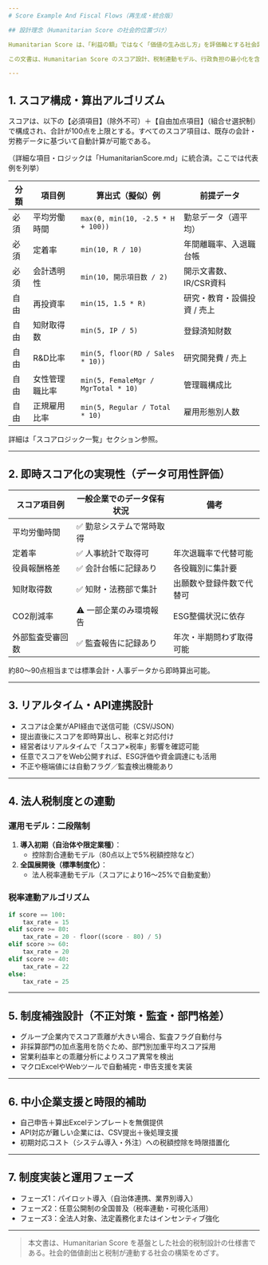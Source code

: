 ```yaml
---
# Score Example And Fiscal Flows（再生成・統合版）

## 設計理念（Humanitarian Score の社会的位置づけ）

Humanitarian Score は、「利益の額」ではなく「価値の生み出し方」を評価軸とする社会評価制度である。従来の節税主導の企業行動を無効化し、社会的・倫理的な企業活動を促すために、税制と透明なスコアシステムを接続する仕組みを提供する。

この文書は、Humanitarian Score のスコア設計、税制連動モデル、行政負担の最小化を含む制度設計全体の構造と運用案を提示する。

---
```


## 1. スコア構成・算出アルゴリズム

スコアは、以下の【必須項目】（除外不可）＋【自由加点項目】（組合せ選択制）で構成され、合計が100点を上限とする。すべてのスコア項目は、既存の会計・労務データに基づいて自動計算が可能である。

（詳細な項目・ロジックは「HumanitarianScore.md」に統合済。ここでは代表例を列挙）

| 分類 | 項目例           | 算出式（擬似）例                         | 前提データ                     |
|------|------------------|------------------------------------------|-------------------------------|
| 必須 | 平均労働時間     | `max(0, min(10, -2.5 * H + 100))`        | 勤怠データ（週平均）            |
| 必須 | 定着率           | `min(10, R / 10)`                        | 年間離職率、入退職台帳          |
| 必須 | 会計透明性       | `min(10, 開示項目数 / 2)`               | 開示文書数、IR/CSR資料         |
| 自由 | 再投資率         | `min(15, 1.5 * R)`                       | 研究・教育・設備投資 / 売上     |
| 自由 | 知財取得数       | `min(5, IP / 5)`                         | 登録済知財数                   |
| 自由 | R&D比率         | `min(5, floor(RD / Sales * 10))`         | 研究開発費 / 売上              |
| 自由 | 女性管理職比率   | `min(5, FemaleMgr / MgrTotal * 10)`      | 管理職構成比                   |
| 自由 | 正規雇用比率     | `min(5, Regular / Total * 10)`           | 雇用形態別人数                 |

詳細は「スコアロジック一覧」セクション参照。

---

## 2. 即時スコア化の実現性（データ可用性評価）

| スコア項目例           | 一般企業でのデータ保有状況 | 備考                     |
|------------------------|----------------------------|--------------------------|
| 平均労働時間           | ✅ 勤怠システムで常時取得   |                           |
| 定着率                 | ✅ 人事統計で取得可         | 年次退職率で代替可能       |
| 役員報酬格差           | ✅ 会計台帳に記録あり       | 各役職別に集計要           |
| 知財取得数             | ✅ 知財・法務部で集計       | 出願数や登録件数で代替可     |
| CO2削減率              | ⚠️ 一部企業のみ環境報告      | ESG整備状況に依存          |
| 外部監査受審回数       | ✅ 監査報告に記録あり       | 年次・半期問わず取得可能     |

約80〜90点相当までは標準会計・人事データから即時算出可能。

---

## 3. リアルタイム・API連携設計

- スコアは企業がAPI経由で送信可能（CSV/JSON）
- 提出直後にスコアを即時算出し、税率と対応付け
- 経営者はリアルタイムで「スコア×税率」影響を確認可能
- 任意でスコアをWeb公開すれば、ESG評価や資金調達にも活用
- 不正や極端値には自動フラグ／監査検出機能あり

---

## 4. 法人税制度との連動

### 運用モデル：二段階制
1. **導入初期（自治体や限定業種）**：
   - 控除割合連動モデル（80点以上で5%税額控除など）
2. **全国展開後（標準制度化）**：
   - 法人税率連動モデル（スコアにより16〜25%で自動変動）

### 税率連動アルゴリズム
```python
if score == 100:
    tax_rate = 15
elif score >= 80:
    tax_rate = 20 - floor((score - 80) / 5)
elif score >= 60:
    tax_rate = 20
elif score >= 40:
    tax_rate = 22
else:
    tax_rate = 25
```

---

## 5. 制度補強設計（不正対策・監査・部門格差）

- グループ企業内でスコア乖離が大きい場合、監査フラグ自動付与
- 非採算部門の加点濫用を防ぐため、部門別加重平均スコア採用
- 営業利益率との乖離分析によりスコア異常を検出
- マクロExcelやWebツールで自動補完・申告支援を実装

---

## 6. 中小企業支援と時限的補助

- 自己申告＋算出Excelテンプレートを無償提供
- API対応が難しい企業には、CSV提出＋後処理支援
- 初期対応コスト（システム導入・外注）への税額控除を時限措置化

---

## 7. 制度実装と運用フェーズ

- フェーズ1：パイロット導入（自治体連携、業界別導入）
- フェーズ2：任意公開制の全国普及（税率連動・可視化活用）
- フェーズ3：全法人対象、法定義務化またはインセンティブ強化

---

> 本文書は、Humanitarian Score を基盤とした社会的税制設計の仕様書である。社会的価値創出と税制が連動する社会の構築をめざす。
